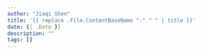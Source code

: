 ```yaml
---
author: "Jiaqi Shen"
title: '{{ replace .File.ContentBaseName "-" " " | title }}'
date: {{ .Date }}
description: ""
tags: []
---
```


